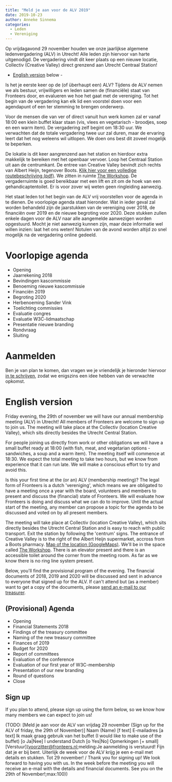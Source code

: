 ```yaml
---
title: "Meld je aan voor de ALV 2019"
date: 2019-10-23
author: Anneke Sinnema
categories: 
  - Leden
  - Vereniging
---
```

Op vrijdagavond 29 november houden we onze jaarlijkse algemene ledenvergadering (ALV) in Utrecht! Alle leden zijn hiervoor van harte uitgenodigd. De vergadering vindt dit keer plaats op een nieuwe locatie, Collectiv (Creative Valley) direct grenzend aan Utrecht Centraal Station!

- [English version](#english-version) below -

Is het je eerste keer op de (of überhaupt een) ALV? Tijdens de ALV nemen we als bestuur, vrijwilligers en leden samen de (financiële) staat van Fronteers door, en evalueren we hoe het gaat met de vereniging. Tot het begin van de vergadering kan elk lid een voorstel doen voor een agendapunt of een ter stemming te brengen onderwerp.

Voor de mensen die van ver of direct vanuit hun werk komen zal er vanaf 18:00 een klein buffet klaar staan (vis, vlees en vegetarisch - broodjes, soep en een warm item). De vergadering zelf begint om 18:30 uur. We verwachten dat de totale vergadering twee uur zal duren, maar de ervaring leert dat het nog weleens wil uitlopen. We doen ons best dit zoveel mogelijk te beperken.

De lokatie is dit keer aangrenzend aan het station en hierdoor extra makkelijk te bereiken met het openbaar vervoer. Loop het Centraal Station uit aan de centrumkant. De entree van Creative Valley bevindt zich rechts van Albert Heijn, tegenover Boots. [Klik hier voor een volledige routebeschrijving (pdf)](https://www.creativevalley.nl/images/downloads/route/CV_U_CS_Routebeschrijving_V002A.pdf). 
We zitten in ruimte [The Workshop](https://www.creativevalley.nl/collectiv/ruimtes/the-workshop).
De vergaderruimte is goed bereikbaar met een lift en zit om de hoek van een gehandicaptentoilet. Er is voor zover wij weten geen ringleiding aanwezig.

Het staat leden tot het begin van de ALV vrij voorstellen voor de agenda in te dienen. De voorlopige agenda staat hieronder. Wat in ieder geval zal worden behandeld zijn de jaarstukken van de vereniging over 2018, de financiën over 2019 en de nieuwe begroting voor 2020. Deze stukken zullen enkele dagen voor de ALV naar alle aangemelde aanwezigen worden opgestuurd. Mocht je niet aanwezig kunnen zijn, maar deze informatie wel willen inzien: laat het ons weten!
Notulen van de avond worden altijd zo snel mogelijk na de vergadering online gedeeld.

# Voorlopige agenda

* Opening
* Jaarrekening 2018
* Bevindingen kascommissie
* Benoeming nieuwe kascommissie
* Financiën 2019
* Begroting 2020
* Herbenoeming Sander Vink
* Toelichting commissies
* Evaluatie congres
* Evaluatie W3C-lidmaatschap
* Presentatie nieuwe branding
* Rondvraag
* Sluiting

# Aanmelden

Ben je van plan te komen, dan vragen we je vriendelijk je hieronder hiervoor [in te schrijven](#formulier-1), zodat we enigszins een idee hebben van de verwachte opkomst.

# English version

Friday evening, the 29th of november we will have our annual membership meeting (ALV) in Utrecht! All members of Fronteers are welcome to sign up to join us. The meeting will take place at the Collectiv (location Creative Valley), which sits directly besides the Utrecht Central Station.

For people joining us directly from work or other obligations we will have a small buffet ready at 18:00 (with fish, meat, and vegetarian options - sandwiches, a soup and a warm item). The meeting itself will commence at 18:30. We expect the total meeting to take two hours, but we know from experience that it can run late. We will make a conscious effort to try and avoid this.

Is this your first time at the (or an) ALV (membership meeting)? The legal form of Fronteers is a dutch 'vereniging', which means we are obligated to have a meeting once a year with the board, volunteers and members to present and discuss the (financial) state of Fronteers. We will evaluate how Fronteers is doing and discuss what we can do to improve. Until the actual start of the meeting, any member can propose a topic for the agenda to be discussed and voted on by all present members.

The meeting will take place at Collectiv (location Creative Valley), which sits directly besides the Utrecht Central Station and is easy to reach with public transport. Exit the station by following the 'centrum' signs. The entrance of Creative Valley is to the right of the Albert Heijn supermarket, accross from a Boots pharmacy. [Map of the location (GoogleMaps)](https://www.google.com/maps/place/Creative+Valley+UCS/@52.0910516,5.1082429,17z/data=!3m1!4b1!4m5!3m4!1s0x47c66f63ca43903b:0x283dbd4a2edcd271!8m2!3d52.0910516!4d5.1104316).
We'll be in the space called [The Workshop](https://www.creativevalley.nl/collectiv/ruimtes/the-workshop).
There is an elevator present and there is an accessible toilet around the corner from the meeting room. As far as we know there is no ring line system present.

Below, you'll find the provisional program of the evening. The financial documents of 2018, 2019 and 2020 will be discussed and sent in advance to everyone that signed up for the ALV. If can't attend but (as a member) want to get a copy of the documents, please [send an e-mail to our treasurer](mailto:penningmeester@fronteers.nl).

## (Provisional) Agenda

* Opening
* Financial Statements 2018
* Findings of the treasury committee
* Naming of the new treasury committee
* Finances of 2019
* Budget for 2020
* Report of committees
* Evaluation of the conference
* Evaluation of our first year of W3C-membership
* Presentation of our new branding
* Round of questions
* Close

## Sign up

If you plan to attend, please sign up using the form below, so we know how many members we can expect to join us!

(TODO: [Meld je aan voor de ALV van vrijdag 29 november (Sign up for the ALV of friday, the 29th of November)]
Naam (Name) [f text]
E-mailadres [a text]
Ik maak graag gebruik van het buffet (I would like to make use of the buffet) [o Ja|Nee]
I understand Dutch [o Yes|No]
Opmerkingen [+ small]
[Verstuur](voorzitter@fronteers.nl;melding:Je aanmelding is verstuurd! Fijn dat je er bij bent. Uiterlijk de week voor de ALV krijg je een e-mail met details en stukken. Tot 29 november! / Thank you for signing up! We look forward to having you with us. In the week before the meeting you will receive an e-mail with the details and financial documents. See you on the 29th of November!;max:100))


